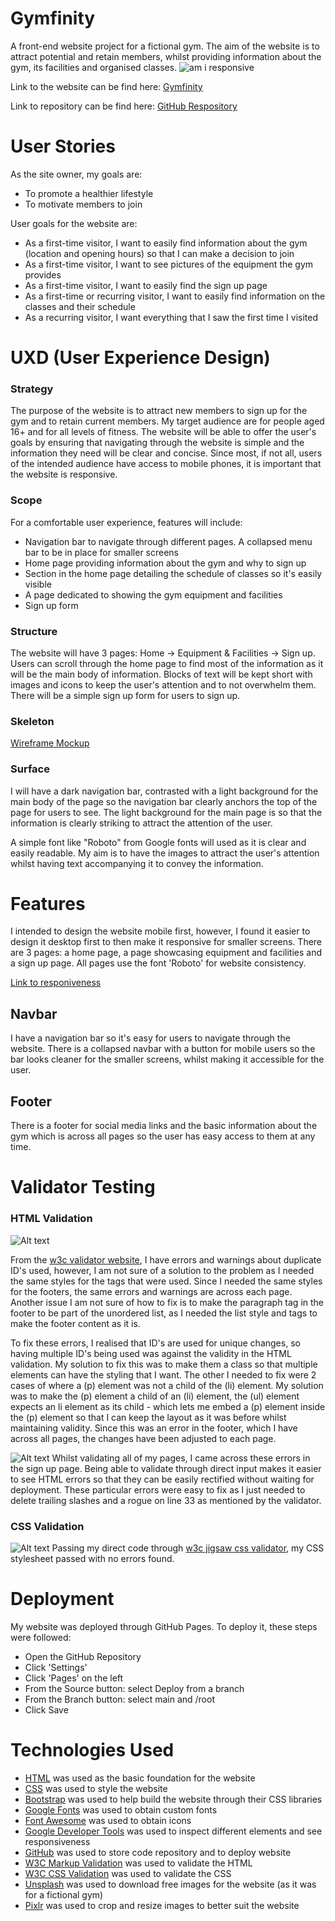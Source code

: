 # Gymfinity
A front-end website project for a fictional gym. The aim of the website is to attract potential and retain members, whilst providing information about the gym, its facilities and organised classes.
![am i responsive](docs/gymfinity.png)

Link to the website can be find here: [Gymfinity](https://lestercantor.github.io/gymfinity/index.html)

Link to repository can be find here: [GitHub Respository](https://github.com/lestercantor/gymfinity)
# User Stories
As the site owner, my goals are:
* To promote a healthier lifestyle
* To motivate members to join

User goals for the website are:
* As a first-time visitor, I want to easily find information about the gym (location and opening hours) so that I can make a decision to join
* As a first-time visitor, I want to see pictures of the equipment the gym provides
* As a first-time visitor, I want to easily find the sign up page 
* As a first-time or recurring visitor, I want to easily find information on the classes and their schedule
* As a recurring visitor, I want everything that I saw the first time I visited

# UXD (User Experience Design)
### Strategy
The purpose of the website is to attract new members to sign up for the gym and to retain current members. My target audience are for people aged 16+ and for all levels of fitness. The website will be able to offer the user's goals by ensuring that navigating through the website is simple and the information they need will be clear and concise. Since most, if not all, users of the intended audience have access to mobile phones, it is important that the website is responsive.
### Scope
For a comfortable user experience, features will include:
* Navigation bar to navigate through different pages. A collapsed menu bar to be in place for smaller screens
* Home page providing information about the gym and why to sign up
* Section in the home page detailing the schedule of classes so it's easily visible
* A page dedicated to showing the gym equipment and facilities
* Sign up form 
### Structure
The website will have 3 pages: Home -> Equipment & Facilities -> Sign up. Users can scroll through the home page to find most of the information as it will be the main body of information. Blocks of text will be kept short with images and icons to keep the user's attention and to not overwhelm them. There will be a simple sign up form for users to sign up.
### Skeleton
[Wireframe Mockup](/docs/wireframe%20mockup.png)
### Surface
I will have a dark navigation bar, contrasted with a light background for the main body of the page so the navigation bar clearly anchors the top of the page for users to see. The light background for the main page is so that the information is clearly striking to attract the attention of the user. 

A simple font like "Roboto" from Google fonts will used as it is clear and easily readable. My aim is to have the images to attract the user's attention whilst having text accompanying it to convey the information.

# Features
I intended to design the website mobile first, however, I found it easier to design it desktop first to then make it responsive for smaller screens. There are 3 pages: a home page, a page showcasing equipment and facilities and a sign up page. All pages use the font 'Roboto' for website consistency.

[Link to responiveness](https://ui.dev/amiresponsive?url=https://lestercantor.github.io/gymfinity/index.html)

## Navbar
I have a navigation bar so it's easy for users to navigate through the website. There is a collapsed navbar with a button for mobile users so the bar looks cleaner for the smaller screens, whilst making it accessible for the user.

## Footer
There is a footer for social media links and the basic information about the gym which is across all pages so the user has easy access to them at any time.

# Validator Testing
### HTML Validation
![Alt text](docs/errors.png)

From the [w3c validator website](https://validator.w3.org/nu/?doc=https%3A%2F%2Flestercantor.github.io%2Fgymfinity%2Findex.html), I have errors and warnings about duplicate ID's used, however, I am not sure of a solution to the problem as I needed the same styles for the tags that were used. Since I needed the same styles for the footers, the same errors and warnings are across each page. Another issue I am not sure of how to fix is to make the paragraph tag in the footer to be part of the unordered list, as I needed the list style and tags to make the footer content as it is.

To fix these errors, I realised that ID's are used for unique changes, so having multiple ID's being used was against the validity in the HTML validation. My solution to fix this was to make them a class so that multiple elements can have the styling that I want. 
The other I needed to fix were 2 cases of where a (p) element was not a child of the (li) element. My solution was to make the (p) element a child of an (li) element, the (ul) element expects an li element as its child - which lets me embed a (p) element inside the (p) element so that I can keep the layout as it was before whilst maintaining validity. Since this was an error in the footer, which I have across all pages, the changes have been adjusted to each page. 

![Alt text](docs/signup-page-validation.png)
Whilst validating all of my pages, I came across these errors in the sign up page. Being able to validate through direct input makes it easier to see HTML errors so that they can be easily rectified without waiting for deployment. These particular errors were easy to fix as I just needed to delete trailing slashes and a rogue </i> on line 33 as mentioned by the validator. 

### CSS Validation
![Alt text](docs/css-validation.png)
Passing my direct code through [w3c jigsaw css validator](https://jigsaw.w3.org/css-validator/validator), my CSS stylesheet passed with no errors found.

# Deployment
My website was deployed through GitHub Pages. To deploy it, these steps were followed:
* Open the GitHub Repository
* Click 'Settings'
* Click 'Pages' on the left
* From the Source button: select Deploy from a branch
* From the Branch button: select main and /root
* Click Save

# Technologies Used
* [HTML](https://developer.mozilla.org/en-US/docs/Web/HTML) was used as the basic foundation for the website
* [CSS](https://developer.mozilla.org/en-US/docs/Learn/Getting_started_with_the_web/CSS_basics) was used to style the website
* [Bootstrap](https://getbootstrap.com/) was used to help build the website through their CSS libraries
* [Google Fonts](https://fonts.google.com/) was used to obtain custom fonts 
* [Font Awesome](https://fontawesome.com/) was used to obtain icons
* [Google Developer Tools](https://developer.chrome.com/docs/devtools/) was used to inspect different elements and see responsiveness 
* [GitHub](https://github.com/) was used to store code repository and to deploy website
* [W3C Markup Validation](https://validator.w3.org/) was used to validate the HTML
* [W3C CSS Validation](https://jigsaw.w3.org/css-validator/#validate_by_input) was used to validate the CSS
* [Unsplash](https://unsplash.com/) was used to download free images for the website (as it was for a fictional gym)
* [Pixlr](https://pixlr.com/e/#editor) was used to crop and resize images to better suit the website